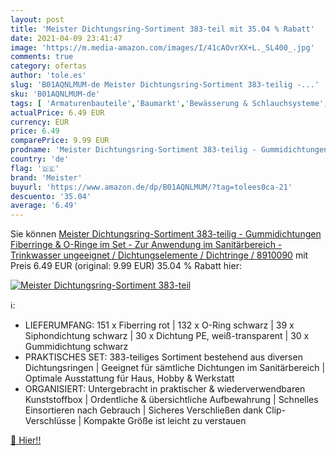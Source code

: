 ```yaml
---
layout: post
title: 'Meister Dichtungsring-Sortiment 383-teil mit 35.04 % Rabatt'
date: 2021-04-09 23:41:47
image: 'https://m.media-amazon.com/images/I/41cAOvrXX+L._SL400_.jpg'
comments: true
category: ofertas
author: 'tole.es'
slug: 'B01AQNLMUM-de Meister Dichtungsring-Sortiment 383-teilig -...'
sku: 'B01AQNLMUM-de'
tags: [ 'Armaturenbauteile','Baumarkt','Bewässerung & Schlauchsysteme','Garten','Gartenarbeit','Gartenschläuche & Zubehör','Kugelhahn Ersatzkugel','Sanitär','Toilettenbauteile','Ventile & Verbindungen','meister', ]
actualPrice: 6.49 EUR
currency: EUR
price: 6.49
comparePrice: 9.99 EUR
prodname: 'Meister Dichtungsring-Sortiment 383-teilig - Gummidichtungen  Fiberringe & O-Ringe im Set - Zur Anwendung im Sanitärbereich - Trinkwasser ungeeignet / Dichtungselemente / Dichtringe / 8910090'
country: 'de'
flag: '🇩🇪'
brand: 'Meister'
buyurl: 'https://www.amazon.de/dp/B01AQNLMUM/?tag=tolees0ca-21'
descuento: '35.04'
average: '6.49'
---
```


Sie können [Meister Dichtungsring-Sortiment 383-teilig - Gummidichtungen  Fiberringe & O-Ringe im Set - Zur Anwendung im Sanitärbereich - Trinkwasser ungeeignet / Dichtungselemente / Dichtringe / 8910090](https://www.amazon.de/dp/B01AQNLMUM/?tag=tolees0ca-21) mit Preis 6.49 EUR (original: 9.99 EUR) 35.04 % Rabatt hier:

[![Meister Dichtungsring-Sortiment 383-teil](https://m.media-amazon.com/images/I/41cAOvrXX+L._SL400_.jpg)](https://www.amazon.de/dp/B01AQNLMUM/?tag=tolees0ca-21)

ℹ️:

- LIEFERUMFANG: 151 x Fiberring rot | 132 x O-Ring schwarz | 39 x Siphondichtung schwarz | 30 x Dichtung PE, weiß-transparent | 30 x Gummidichtung schwarz
- PRAKTISCHES SET: 383-teiliges Sortiment bestehend aus diversen Dichtungsringen | Geeignet für sämtliche Dichtungen im Sanitärbereich | Optimale Ausstattung für Haus, Hobby & Werkstatt
- ORGANISIERT: Untergebracht in praktischer & wiederverwendbaren Kunststoffbox | Ordentliche & übersichtliche Aufbewahrung | Schnelles Einsortieren nach Gebrauch | Sicheres Verschließen dank Clip-Verschlüsse | Kompakte Größe ist leicht zu verstauen

[🛒 Hier!!](https://www.amazon.de/dp/B01AQNLMUM/?tag=tolees0ca-21)
